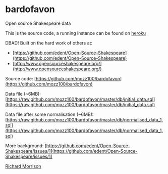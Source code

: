 bardofavon
==========

Open source Shakespeare data

This is the source code, a running instance can be found on [heroku](http://bardofavon.herokuapp.com/)

DBAD! Built on the hard work of others at:

  * [https://github.com/edent/Open-Source-Shakespeare](https://github.com/edent/Open-Source-Shakespeare)
  * [http://www.opensourceshakespeare.org/](http://www.opensourceshakespeare.org/)

Source code:
[https://github.com/mozz100/bardofavon](https://github.com/mozz100/bardofavon)

Data file (~6MB):
[https://raw.github.com/mozz100/bardofavon/master/db/initial_data.sql](https://raw.github.com/mozz100/bardofavon/master/db/initial_data.sql)

Data file after some normalisation (~6MB):
[https://raw.github.com/mozz100/bardofavon/master/db/normalised_data_1.sql](https://raw.github.com/mozz100/bardofavon/master/db/normalised_data_1.sql)

More background:
[https://github.com/edent/Open-Source-Shakespeare/issues/1](https://github.com/edent/Open-Source-Shakespeare/issues/1)

[Richard Morrison](http://www.rmorrison.net)
